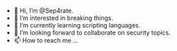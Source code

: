 - 👋 Hi, I’m @Sep4rate.
- 👀 I’m interested in breaking things.
- 🌱 I’m currently learning scripting languages.
- 💞️ I’m looking forward to collaborate on security topics.
- 📫 How to reach me ...